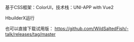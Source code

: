 基于CSS框架：ColorUI，技术栈：UNI-APP with Vue2

HbuilderX运行

也可以直接下载试用版：
https://github.com/WildSaltedFish/-talk/releases/tag/master
